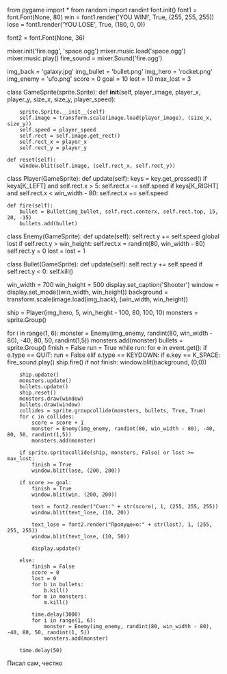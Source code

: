from pygame import *
from random import randint
font.init()
font1 = font.Font(None, 80)
win = font1.render('YOU WIN!', True, (255, 255, 255)) 
lose = font1.render('YOU LOSE', True, (180, 0, 0))

font2 = font.Font(None, 36)

mixer.init('fire.ogg', 'space.ogg')
mixer.music.load('space.ogg')
mixer.music.play()
fire_sound = mixer.Sound('fire.ogg')

img_back = 'galaxy.jpg'
img_bullet = 'bullet.png'
img_hero = 'rocket.png'
img_enemy = 'ufo.png'
score = 0
goal = 10
lost = 10
max_lost = 3

class GameSprite(sprite.Sprite):
    def __init__(self, player_image, player_x, player_y, size_x, size_y, player_speed):

        sprite.Sprite.__init__(self)
        self.image = transform.scale(image.load(player_image), (size_x, size_y))
        self.speed = player_speed
        self.rect = self.image.get_rect()
        self.rect_x = player_x
        self.rect_y = player_y

    def reset(self):
        window.blit(self.image, (self.rect_x, self.rect_y))

class Player(GameSprite):
    def update(self):
        keys = key.get_pressed()
        if keys[K_LEFT] and self.rect.x > 5:
            self.rect.x -= self.speed
        if keys[K_RIGHT] and self.rect.x < win_width - 80:
            self.rect.x += self.speed

    def fire(self):
        bullet = Bullet(img_bullet, self.rect.centerx, self.rect.top, 15, 20, -15)
        bullets.add(bullet)

class Enemy(GameSprite):
    def update(self):
        self.rect.y += self.speed
        global lost
        if self.rect.y > win_height:
            self.rect.x = randint(80, win_width - 80)
            self.rect.y = 0
            lost = lost + 1

class Bullet(GameSprite):
    def update(self):
        self.rect.y += self.speed
        if self.rect.y < 0:
            self.kill()

win_width = 700
win_height = 500
display.set_caption('Shooter')
window = display.set_mode((win_width, win_height))
background = transform.scale(image.load(img_back), (win_width, win_height))

ship = Player(img_hero, 5, win_height - 100, 80, 100, 10)
monsters = sprite.Group()

for i in range(1, 6):
    monster = Enemy(img_enemy, randint(80, win_width - 80), -40, 80, 50, randint(1,5))
    monsters.add(monster)
bullets = sprite.Group()
finish = False
run = True
while run:
    for e in event.get():
        if e.type == QUIT:
            run = False
        elif e.type == KEYDOWN:
            if e.key == K_SPACE:
                fire_sound.play()
                ship.fire()
    if not finish:
        window.blit(background, (0,0))

        ship.update()
        monsters.update()
        bullets.update()
        ship.reset()
        monsters.draw(window)
        bullets.draw(window)
        collides = sprite.groupcollide(monsters, bullets, True, True)
        for c in collides:
            score = score + 1
            monster = Enemy(img_enemy, randint(80, win_width - 80), -40, 80, 50, randint(1,5))
            monsters.add(monster)

        if sprite.spritecollide(ship, monsters, False) or lost >= max_lost:
            finish = True
            window.blit(lose, (200, 200))

        if score >= goal:
            finish = True
            window.blit(win, (200, 200))

            text = font2.render("Счет:" + str(score), 1, (255, 255, 255))
            window.blit(text_lose, (10, 20))

            text_lose = font2.render("Пропущено:" + str(lost), 1, (255, 255, 255))
            window.blit(text_lose, (10, 50))
            
            display.update()

        else:
            finish = False
            score = 0
            lost = 0
            for b in bullets:
                b.kill()
            for m in monsters:
                m.kill()

            time.delay(3000)
            for i in range(1, 6):
                monster = Enemy(img_enemy, randint(80, win_width - 80), -40, 80, 50, randint(1, 5))
                monsters.add(monster)

        time.delay(50)
Писал сам, честно
